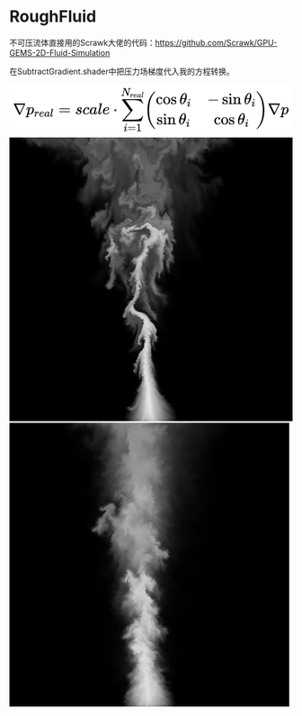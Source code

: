 # RoughFluid


不可压流体直接用的Scrawk大佬的代码：https://github.com/Scrawk/GPU-GEMS-2D-Fluid-Simulation

在SubtractGradient.shader中把压力场梯度代入我的方程转换。

![Preview](https://github.com/GORK44/RoughFluid/blob/master/%E5%B1%8F%E5%B9%95%E5%BF%AB%E7%85%A7%202020-04-25%20%E4%B8%8B%E5%8D%888.36.35.png)
![Preview](https://github.com/GORK44/RoughFluid/blob/master/%E5%B1%8F%E5%B9%95%E5%BF%AB%E7%85%A7%202020-04-25%20%E4%B8%8B%E5%8D%8811.09.09.png)
![Preview](https://github.com/GORK44/RoughFluid/blob/master/%E5%B1%8F%E5%B9%95%E5%BF%AB%E7%85%A7%202020-04-24%20%E4%B8%8B%E5%8D%888.18.25.png)
